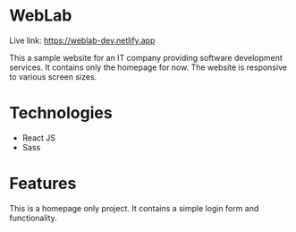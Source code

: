 # WebLab

Live link: https://weblab-dev.netlify.app

This a sample website for an IT company providing software development services. It contains only the homepage for now. The website is responsive to various screen sizes.

# Technologies

- React JS
- Sass

# Features

This is a homepage only project. It contains a simple login form and functionality.
